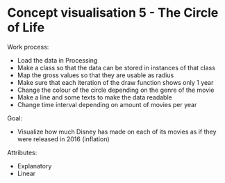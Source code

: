 # Concept visualisation 5 - The Circle of Life  

Work process:
  - Load the data in Processing
  - Make a class so that the data can be stored in instances of that class
  - Map the gross values so that they are usable as radius
  - Make sure that each iteration of the draw function shows only 1 year
  - Change the colour of the circle depending on the genre of the movie
  - Make a line and some texts to make the data readable
  - Change time interval depending on amount of movies per year
  

Goal:
  - Visualize how much Disney has made on each of its movies as if they were released in 2016 (inflation)
  

Attributes:
  - Explanatory
  - Linear
